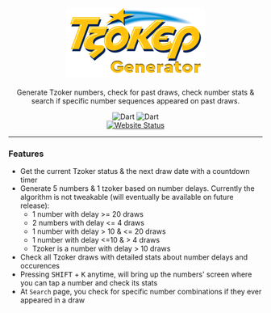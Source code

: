 <p align="center">
  <img src="./tzoker_generator.png" alt="Tzoker Generator" /> <br /><br />
  <span>Generate Tzoker numbers, check for past draws, check number stats & search if specific number sequences appeared on past draws.</span>
</p>

<p align="center">
  <img src="https://img.shields.io/badge/Dart-0175C2?style=for-the-badge&logo=dart&logoColor=white" alt="Dart" /> <img src="https://img.shields.io/badge/Flutter-02569B?style=for-the-badge&logo=flutter&logoColor=white" alt="Dart" /> <a href="https://tzoker-generator.web.app/"><br><img src="https://img.shields.io/website?down_color=red&down_message=Offline&style=for-the-badge&up_color=green&up_message=Online&url=https%3A%2F%2Fflutter-movies-application.web.app%2F" alt="Website Status" /> </a>

</p>

---

### Features

- Get the current Tzoker status & the next draw date with a countdown timer
- Generate 5 numbers & 1 tzoker based on number delays. Currently the algorithm is not tweakable (will eventually be available on future release):
  - 1 number with delay >= 20 draws
  - 2 numbers with delay <= 4 draws
  - 1 number with delay > 10 & <= 20 draws
  - 1 number with delay <=10 & > 4 draws
  - Tzoker is a number with delay > 10 draws
- Check all Tzoker draws with detailed stats about number delays and occurences
- Pressing <kbd>SHIFT</kbd> + <kbd>K</kbd> anytime, will bring up the numbers' screen where you can tap a number and check its stats
- At `Search` page, you check for specific number combinations if they ever appeared in a draw
